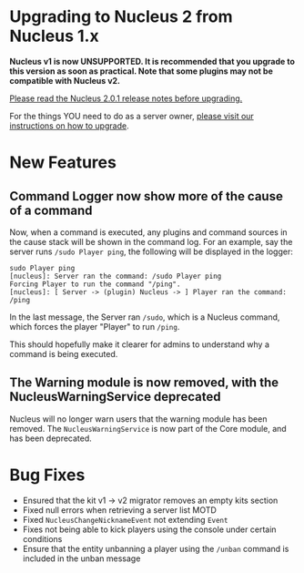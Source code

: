 # Upgrading to Nucleus 2 from Nucleus 1.x

**Nucleus v1 is now UNSUPPORTED. It is recommended that you upgrade to this version as soon as practical. Note that some plugins may not be compatible with Nucleus v2.**

[Please read the Nucleus 2.0.1 release notes before upgrading.](https://ore.spongepowered.org/Nucleus/Nucleus/versions/2.0.1)

For the things YOU need to do as a server owner, [please visit our instructions on how to upgrade](https://v2.nucleuspowered.org/docs/howto/migrate.html).

# New Features

## Command Logger now show more of the cause of a command

Now, when a command is executed, any plugins and command sources in the cause stack will be shown in the command log. For an example, say the 
server runs `/sudo Player ping`, the following will be displayed in the logger:

```
sudo Player ping
[nucleus]: Server ran the command: /sudo Player ping
Forcing Player to run the command "/ping".
[nucleus]: [ Server -> (plugin) Nucleus -> ] Player ran the command: /ping
```

In the last message, the Server ran `/sudo`, which is a Nucleus command, which forces the player "Player" to run `/ping`.

This should hopefully make it clearer for admins to understand why a command is being executed.

## The Warning module is now removed, with the NucleusWarningService deprecated

Nucleus will no longer warn users that the warning module has been removed. The `NucleusWarningService` is now part of the Core module, and has 
been deprecated.

# Bug Fixes

* Ensured that the kit v1 -> v2 migrator removes an empty kits section
* Fixed null errors when retrieving a server list MOTD
* Fixed `NucleusChangeNicknameEvent` not extending `Event`
* Fixes not being able to kick players using the console under certain conditions
* Ensure that the entity unbanning a player using the `/unban` command is included in the unban message